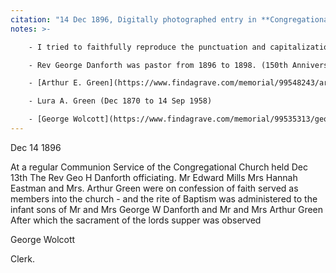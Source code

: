```yaml
---
citation: "14 Dec 1896, Digitally photographed entry in **Congregational Church 1868-1933 Minutes of Meetings and Membership**, used with permission from Caroline Valley Community Church"
notes: >-

    - I tried to faithfully reproduce the punctuation and capitalization of the original text.

    - Rev George Danforth was pastor from 1896 to 1898. (150th Anniversary Handbook, Caroline Valley Community Church, 16 Sep 2018.)

    - [Arthur E. Green](https://www.findagrave.com/memorial/99548243/arthur-e-green) (Sep 1860 to 1935 Mar 16)

    - Lura A. Green (Dec 1870 to 14 Sep 1958)

    - [George Wolcott](https://www.findagrave.com/memorial/99535313/george-wolcott) (1836-1916) is the father of [Reverend Clarence Reed Wolcott](https://www.findagrave.com/memorial/100452488/clarence-r-wolcott) (1864-1950), who represented Edward in court on 18 Mar 1897 when Edward was accused of selling "poisonous drugs" at E. H. Mills general store in Brookton. 
---
```

Dec 14 1896

At a regular Communion Service of the Congregational Church held Dec 13th The Rev Geo H Danforth officiating. Mr Edward Mills Mrs Hannah Eastman and Mrs. Arthur Green were on confession of faith served as members into the church - and the rite of Baptism was administered to the infant sons of Mr and Mrs George W Danforth and Mr and Mrs Arthur Green After which the sacrament of the lords supper was observed

George Wolcott

Clerk.



